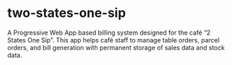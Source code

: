 # two-states-one-sip
A Progressive Web App based billing system designed for the café “2 States One Sip”. This app helps café staff to manage table orders, parcel orders, and bill generation with permanent storage of sales data and stock data.
